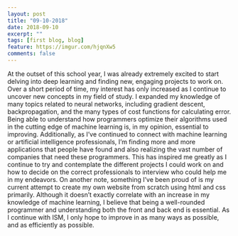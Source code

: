 ```yaml
---
layout: post
title: "09-10-2018"
date: 2018-09-10
excerpt: ""
tags: [first blog, blog]
feature: https://imgur.com/hjqnXw5
comments: false
---
```


At the outset of this school year, I was already extremely excited to start delving into deep learning and finding new, engaging projects 
to work on. Over a short period of time, my interest has only increased as I continue to uncover new concepts in my field of study. I 
expanded my knowledge of many topics related to neural networks, including gradient descent, backpropagation, and the many types of cost 
functions for calculating error. Being able to understand how programmers optimize their algorithms used in the cutting edge of machine 
learning is, in my opinion, essential to improving. Additionally, as I’ve continued to connect with machine learning or artificial 
intelligence professionals, I’m finding more and more applications that people have found and also realizing the vast number of companies 
that need these programmers. This has inspired me greatly as I continue to try and contemplate the different projects I could work on and 
how to decide on the correct professionals to interview who could help me in my endeavors. On another note, something I’ve been proud of is 
my current attempt to create my own website from scratch using html and css primarily. Although it doesn’t exactly correlate with an 
increase in my knowledge of machine learning, I believe that being a well-rounded programmer and understanding both the front and back 
end is essential. As I continue with ISM, I only hope to improve in as many ways as possible, and as efficiently as possible. 
